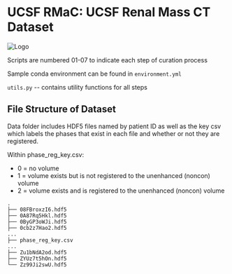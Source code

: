 # UCSF RMaC: UCSF Renal Mass CT Dataset

![Logo]("logo.png")


Scripts are numbered 01-07 to indicate each step of curation process

Sample conda environment can be found in `environment.yml`

`utils.py` -- contains utility functions for all steps

## File Structure of Dataset

Data folder includes HDF5 files named by patient ID as well as the key csv which labels the phases that exist in each file and whether or not they are registered.

Within phase_reg_key.csv: 
- 0 = no volume
- 1 = volume exists but is not registered to the unenhanced (noncon) volume
- 2 = volume exists and is registered to the unenhanced (noncon) volume

```
.
├── 08FBroxzI6.hdf5
├── 0A87Rq5Hkl.hdf5
├── 0ByGP3oWJi.hdf5
├── 0cb2z7Hao2.hdf5
...
├── phase_reg_key.csv
...
├── Zu1bNdA2od.hdf5
├── ZYUz7t5hOn.hdf5
└── Zz99Ji2swU.hdf5
```
